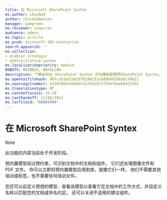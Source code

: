 ```yaml
---
title: 在 Microsoft SharePoint Syntex
ms.author: chucked
author: chuckedmonson
manager: pamgreen
ms.reviewer: ssquires
audience: admin
ms.topic: article
ms.prod: microsoft-365-enterprise
search.appverid: ''
ms.collection:
- enabler-strategic
- m365initiative-syntex
ms.localizationpriority: medium
ROBOTS: NOINDEX, NOFOLLOW
description: 了解如何在 SharePoint Syntex 中创建和配置预SharePoint Syntex。
ms.openlocfilehash: 80fcc616d1bb3bf8208252a3d868926828c56b11
ms.sourcegitcommit: e110f00dc6949a7a1345187375547beeb64225b2
ms.translationtype: MT
ms.contentlocale: zh-CN
ms.lasthandoff: 11/06/2021
ms.locfileid: "60804994"
---
```

# <a name="create-and-configure-a-prebuilt-model-in-microsoft-sharepoint-syntex"></a>在 Microsoft SharePoint Syntex

> [!NOTE]
> 此功能的内容当前处于开发阶段。

预内置模型经过预约束，可识别文档中的文档和组件。 它们还处理图像文件和 PDF 文件。 你可以立即将预内置模型应用到库，就像它们一样。 他们不需要其他培训或标签，也不需要任何培训文件。

您还可以自定义预想的模型、查看该模型以查看它在文档中的工作方式，并自定义名称以匹配您的文档或命名约定。 还可以关闭不适用的建议组件。


